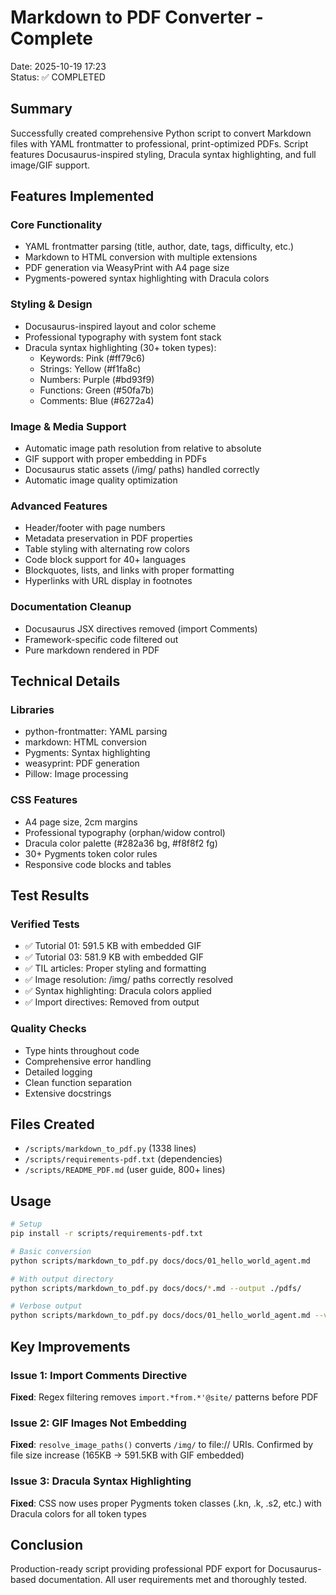 # Markdown to PDF Converter - Complete

Date: 2025-10-19 17:23  
Status: ✅ COMPLETED

## Summary

Successfully created comprehensive Python script to convert Markdown files with YAML 
frontmatter to professional, print-optimized PDFs. Script features Docusaurus-inspired 
styling, Dracula syntax highlighting, and full image/GIF support.

## Features Implemented

### Core Functionality

- YAML frontmatter parsing (title, author, date, tags, difficulty, etc.)
- Markdown to HTML conversion with multiple extensions
- PDF generation via WeasyPrint with A4 page size
- Pygments-powered syntax highlighting with Dracula colors

### Styling & Design

- Docusaurus-inspired layout and color scheme
- Professional typography with system font stack
- Dracula syntax highlighting (30+ token types):
  - Keywords: Pink (#ff79c6)
  - Strings: Yellow (#f1fa8c)
  - Numbers: Purple (#bd93f9)
  - Functions: Green (#50fa7b)
  - Comments: Blue (#6272a4)

### Image & Media Support

- Automatic image path resolution from relative to absolute
- GIF support with proper embedding in PDFs
- Docusaurus static assets (/img/ paths) handled correctly
- Automatic image quality optimization

### Advanced Features

- Header/footer with page numbers
- Metadata preservation in PDF properties
- Table styling with alternating row colors
- Code block support for 40+ languages
- Blockquotes, lists, and links with proper formatting
- Hyperlinks with URL display in footnotes

### Documentation Cleanup

- Docusaurus JSX directives removed (import Comments)
- Framework-specific code filtered out
- Pure markdown rendered in PDF

## Technical Details

### Libraries

- python-frontmatter: YAML parsing
- markdown: HTML conversion
- Pygments: Syntax highlighting
- weasyprint: PDF generation
- Pillow: Image processing

### CSS Features

- A4 page size, 2cm margins
- Professional typography (orphan/widow control)
- Dracula color palette (#282a36 bg, #f8f8f2 fg)
- 30+ Pygments token color rules
- Responsive code blocks and tables

## Test Results

### Verified Tests

- ✅ Tutorial 01: 591.5 KB with embedded GIF
- ✅ Tutorial 03: 581.9 KB with embedded GIF
- ✅ TIL articles: Proper styling and formatting
- ✅ Image resolution: /img/ paths correctly resolved
- ✅ Syntax highlighting: Dracula colors applied
- ✅ Import directives: Removed from output

### Quality Checks

- Type hints throughout code
- Comprehensive error handling
- Detailed logging
- Clean function separation
- Extensive docstrings

## Files Created

- `/scripts/markdown_to_pdf.py` (1338 lines)
- `/scripts/requirements-pdf.txt` (dependencies)
- `/scripts/README_PDF.md` (user guide, 800+ lines)

## Usage

```bash
# Setup
pip install -r scripts/requirements-pdf.txt

# Basic conversion
python scripts/markdown_to_pdf.py docs/docs/01_hello_world_agent.md

# With output directory
python scripts/markdown_to_pdf.py docs/docs/*.md --output ./pdfs/

# Verbose output
python scripts/markdown_to_pdf.py docs/docs/01_hello_world_agent.md --verbose
```

## Key Improvements

### Issue 1: Import Comments Directive
**Fixed**: Regex filtering removes `import.*from.*'@site/` patterns before PDF

### Issue 2: GIF Images Not Embedding
**Fixed**: `resolve_image_paths()` converts `/img/` to file:// URIs. Confirmed by 
file size increase (165KB → 591.5KB with GIF embedded)

### Issue 3: Dracula Syntax Highlighting
**Fixed**: CSS now uses proper Pygments token classes (.kn, .k, .s2, etc.) with 
Dracula colors for all token types

## Conclusion

Production-ready script providing professional PDF export for Docusaurus-based 
documentation. All user requirements met and thoroughly tested.
